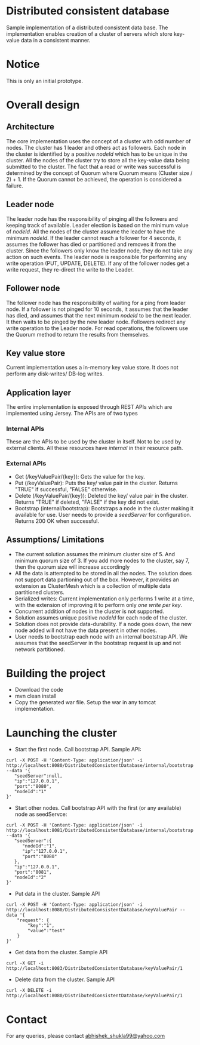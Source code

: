 # Distributed consistent database
Sample implementation of a distributed consistent data base. The implementation enables creation of a cluster of servers which store key-value data in a consistent manner.

# Notice
This is only an initial prototype.

# Overall design
## Architecture
The core implementation uses the concept of a cluster with odd number of nodes. The cluster has 1 leader and others act as followers. Each node in the cluster is identified by a positive *nodeId* which has to be unique in the cluster. All the nodes of the cluster try to store all the key-value data being submitted to the cluster. The fact that a read or write was successful is determined by the concept of Quorum where Quorum means (Cluster size / 2) + 1. If the Quorum cannot be achieved, the operation is considered a failure.

## Leader node
The leader node has the responsibility of pinging all the followers and keeping track of available. Leader election is based on the minimum value of *nodeId*. All the nodes of the cluster assume the leader to have the minimum *nodeId*. If the leader cannot reach a follower for 4 seconds, it assumes the follower has died or partitioned and removes it from the cluster. Since the followers only know the leader node, they do not take any action on such events.
The leader node is responsible for performing any write operation (PUT, UPDATE, DELETE). If any of the follower nodes get a write request, they re-direct the write to the Leader.

## Follower node
The follower node has the responsibility of waiting for a ping from leader node. If a follower is not pinged for 10 seconds, it assumes that the leader has died, and assumes that the next minimum *nodeId* to be the next leader. It then waits to be pinged by the new leader node. Followers redirect any write operation to the Leader node. For read operations, the followers use the Quorum method to return the results from themselves.

## Key value store
Current implementation uses a in-memory key value store. It does not perform any disk-writes/ DB-log writes.

## Application layer
The entire implementation is exposed through REST APIs which are implemented using Jersey. The APIs are of two types
### Internal APIs
These are the APIs to be used by the cluster in itself. Not to be used by external clients. All these resources have *internal* in their resource path.
### External APIs
* Get (/keyValuePair/{key}): Gets the value for the key.
* Put (/keyValuePair): Puts the key/ value pair in the cluster. Returns "TRUE" if successful, "FALSE" otherwise.
* Delete (/keyValuePair/{key}): Deleted the key/ value pair in the cluster. Returns "TRUE" if deleted, "FALSE" if the key did not exist.
* Bootstrap (internal/bootstrap): Bootstraps a node in the cluster making it available for use. User needs to provide a *seedServer* for configuration. Returns 200 OK when successful.

## Assumptions/ Limitations
* The current solution assumes the minimum cluster size of 5. And minimum quorum size of 3. If you add more nodes to the cluster, say 7, then the quorum size will increase accordingly
* All the data is attempted to be stored in all the nodes. The solution does not support data partioning out of the box. However, it provides an extension as ClusterMesh which is a collection of multiple data partitioned clusters.
* Serialized writes: Current implementation only performs 1 write at a time, with the extension of improving it to perform only *one write per key*.
* Concurrent addition of nodes in the cluster is not supported.
* Solution assumes unique positive *nodeId* for each node of the cluster.
* Solution does not provide data-durability. If a node goes down, the new node added will not have the data present in other nodes.
* User needs to bootstrap each node with an internal bootstrap API. We assumes that the seedServer in the bootstrap request is up and not network partitioned.

# Building the project
* Download the code
* mvn clean install
* Copy the generated war file. Setup the war in any tomcat implementation.

# Launching the cluster
* Start the first node. Call bootstrap API. Sample API:
```
curl -X POST -H 'Content-Type: application/json' -i http://localhost:8080/DistributedConsistentDatabase/internal/bootstrap --data '{
   "seedServer":null,
   "ip":"127.0.0.1",
   "port":"8080",
   "nodeId":"1"
}'
```

* Start other nodes. Call bootstrap API with the first (or any available) node as seedServce:
```
curl -X POST -H 'Content-Type: application/json' -i http://localhost:8081/DistributedConsistentDatabase/internal/bootstrap --data '{
   "seedServer":{
      "nodeId":"1",
      "ip":"127.0.0.1",
      "port":"8080"
   },
   "ip":"127.0.0.1",
   "port":"8081",
   "nodeId":"2"
}'
```

* Put data in the cluster. Sample API
```
curl -X POST -H 'Content-Type: application/json' -i http://localhost:8080/DistributedConsistentDatabase/keyValuePair --data '{
    "request": {
        "key":"1",
        "value":"test"
    }
}'
```
* Get data from the cluster. Sample API
```
curl -X GET -i http://localhost:8083/DistributedConsistentDatabase/keyValuePair/1
```

* Delete data from the cluster. Sample API
```
curl -X DELETE -i http://localhost:8080/DistributedConsistentDatabase/keyValuePair/1
```

# Contact
For any queries, please contact abhishek_shukla99@yahoo.com

